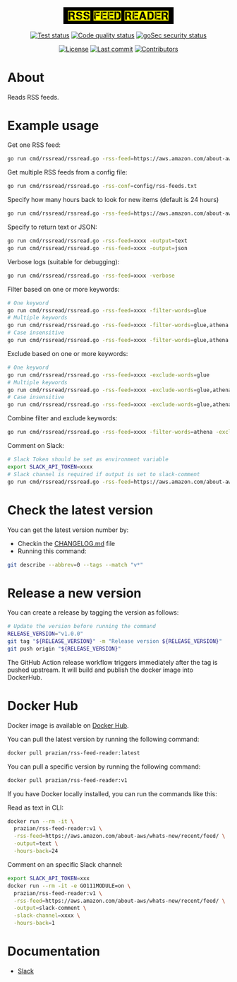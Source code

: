 <div align="center">
<img src="assets/logo/logo-no-border.png" width="250">
<br />

[![Test status](https://github.com/digi-wolk/rss-feed-reader/actions/workflows/run-tests.yml/badge.svg?branch=master)](https://github.com/digi-wolk/rss-feed-reader/actions/workflows/run-tests.yml)
[![Code quality status](https://github.com/digi-wolk/rss-feed-reader/actions/workflows/run-code-quality.yml/badge.svg?branch=master)](https://github.com/digi-wolk/rss-feed-reader/actions/workflows/run-code-quality.yml)
[![goSec security status](https://github.com/digi-wolk/rss-feed-reader/actions/workflows/run-security-checks.yml/badge.svg?branch=master)](https://github.com/digi-wolk/rss-feed-reader/actions/workflows/run-security-checks.yml)

[![License](https://img.shields.io/github/license/digi-wolk/rss-feed-reader?color=blue&label=License&style=flat-square)](https://github.com/digi-wolk/rss-feed-reader/blob/master/LICENSE.md)
[![Last commit](https://img.shields.io/github/last-commit/digi-wolk/rss-feed-reader.svg?color=blue&style=flat-square)](https://github.com/digi-wolk/rss-feed-reader/commits/master)
[![Contributors](https://img.shields.io/github/contributors/digi-wolk/rss-feed-reader?color=blue&style=flat-square)](https://github.com/digi-wolk/rss-feed-reader/graphs/contributors)

</div>

# About
Reads RSS feeds.

# Example usage
Get one RSS feed:
```bash
go run cmd/rssread/rssread.go -rss-feed=https://aws.amazon.com/about-aws/whats-new/recent/feed/
```
Get multiple RSS feeds from a config file:
```bash
go run cmd/rssread/rssread.go -rss-conf=config/rss-feeds.txt
```
Specify how many hours back to look for new items (default is 24 hours)
```bash
go run cmd/rssread/rssread.go -rss-feed=https://aws.amazon.com/about-aws/whats-new/recent/feed/ -hours-back=1
```
Specify to return text or JSON:
```bash
go run cmd/rssread/rssread.go -rss-feed=xxxx -output=text
go run cmd/rssread/rssread.go -rss-feed=xxxx -output=json
```
Verbose logs (suitable for debugging):
```bash
go run cmd/rssread/rssread.go -rss-feed=xxxx -verbose
```
Filter based on one or more keywords:
```bash
# One keyword
go run cmd/rssread/rssread.go -rss-feed=xxxx -filter-words=glue
# Multiple keywords
go run cmd/rssread/rssread.go -rss-feed=xxxx -filter-words=glue,athena
# Case insensitive
go run cmd/rssread/rssread.go -rss-feed=xxxx -filter-words=glue,athena -case-insensitive
```
Exclude based on one or more keywords:
```bash
# One keyword
go run cmd/rssread/rssread.go -rss-feed=xxxx -exclude-words=glue
# Multiple keywords
go run cmd/rssread/rssread.go -rss-feed=xxxx -exclude-words=glue,athena
# Case insensitive
go run cmd/rssread/rssread.go -rss-feed=xxxx -exclude-words=glue,athena -case-insensitive
```
Combine filter and exclude keywords:
```bash
go run cmd/rssread/rssread.go -rss-feed=xxxx -filter-words=athena -exclude-words=glue
```
Comment on Slack:
```bash
# Slack Token should be set as environment variable
export SLACK_API_TOKEN=xxxx
# Slack channel is required if output is set to slack-comment
go run cmd/rssread/rssread.go -rss-feed=https://aws.amazon.com/about-aws/whats-new/recent/feed/ -output=slack-comment -slack-channel=xxx
```
# Check the latest version
You can get the latest version number by:
- Checkin the [CHANGELOG.md](CHANGELOG.md) file
- Running this command:
```bash
git describe --abbrev=0 --tags --match "v*"
```

# Release a new version
You can create a release by tagging the version as follows:
```bash
# Update the version before running the command
RELEASE_VERSION="v1.0.0"
git tag "${RELEASE_VERSION}" -m "Release version ${RELEASE_VERSION}"
git push origin "${RELEASE_VERSION}"
```
The GitHub Action release workflow triggers immediately after the tag is pushed upstream. It will build and publish
the docker image into DockerHub.

# Docker Hub
Docker image is available on [Docker Hub](https://hub.docker.com/r/prazian/rss-feed-reader).

You can pull the latest version by running the following command:
```bash
docker pull prazian/rss-feed-reader:latest
```

You can pull a specific version by running the following command:
```bash
docker pull prazian/rss-feed-reader:v1
```

If you have Docker locally installed, you can run the commands like this:

Read as text in CLI:
```bash
docker run --rm -it \
  prazian/rss-feed-reader:v1 \
  -rss-feed=https://aws.amazon.com/about-aws/whats-new/recent/feed/ \
  -output=text \
  -hours-back=24
```

Comment on an specific Slack channel:
```bash
export SLACK_API_TOKEN=xxx
docker run --rm -it -e GO111MODULE=on \
  prazian/rss-feed-reader:v1 \
  -rss-feed=https://aws.amazon.com/about-aws/whats-new/recent/feed/ \
  -output=slack-comment \
  -slack-channel=xxxx \
  -hours-back=1
```

# Documentation
- [Slack](docs/slack.md)